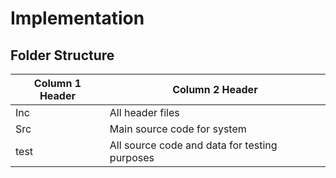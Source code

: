 
# Implementation

## Folder Structure

| Column 1 Header | Column 2 Header | 
| --------------- | --------------- |
| Inc | All header files |
| Src | Main source code for system | 
| test | All source code and data for testing purposes | 
